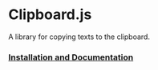 # Clipboard.js

A library for copying texts to the clipboard.

### [Installation and Documentation](mateusmirandaalmeida.github.io/clipboard.js/index.html)

